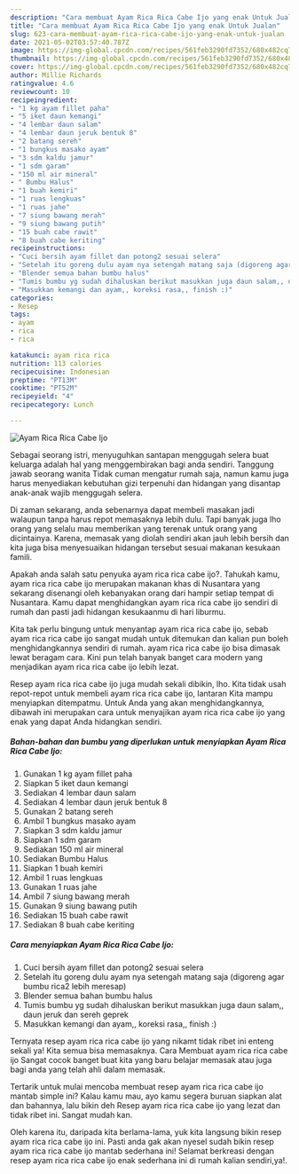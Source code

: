 ```yaml
---
description: "Cara membuat Ayam Rica Rica Cabe Ijo yang enak Untuk Jualan"
title: "Cara membuat Ayam Rica Rica Cabe Ijo yang enak Untuk Jualan"
slug: 623-cara-membuat-ayam-rica-rica-cabe-ijo-yang-enak-untuk-jualan
date: 2021-05-02T03:57:40.787Z
image: https://img-global.cpcdn.com/recipes/561feb3290fd7352/680x482cq70/ayam-rica-rica-cabe-ijo-foto-resep-utama.jpg
thumbnail: https://img-global.cpcdn.com/recipes/561feb3290fd7352/680x482cq70/ayam-rica-rica-cabe-ijo-foto-resep-utama.jpg
cover: https://img-global.cpcdn.com/recipes/561feb3290fd7352/680x482cq70/ayam-rica-rica-cabe-ijo-foto-resep-utama.jpg
author: Millie Richards
ratingvalue: 4.6
reviewcount: 10
recipeingredient:
- "1 kg ayam fillet paha"
- "5 iket daun kemangi"
- "4 lembar daun salam"
- "4 lembar daun jeruk bentuk 8"
- "2 batang sereh"
- "1 bungkus masako ayam"
- "3 sdm kaldu jamur"
- "1 sdm garam"
- "150 ml air mineral"
- " Bumbu Halus"
- "1 buah kemiri"
- "1 ruas lengkuas"
- "1 ruas jahe"
- "7 siung bawang merah"
- "9 siung bawang putih"
- "15 buah cabe rawit"
- "8 buah cabe keriting"
recipeinstructions:
- "Cuci bersih ayam fillet dan potong2 sesuai selera"
- "Setelah itu goreng dulu ayam nya setengah matang saja (digoreng agar bumbu rica2 lebih meresap)"
- "Blender semua bahan bumbu halus"
- "Tumis bumbu yg sudah dihaluskan berikut masukkan juga daun salam,, daun jeruk dan sereh geprek"
- "Masukkan kemangi dan ayam,, koreksi rasa,, finish :)"
categories:
- Resep
tags:
- ayam
- rica
- rica

katakunci: ayam rica rica 
nutrition: 113 calories
recipecuisine: Indonesian
preptime: "PT13M"
cooktime: "PT52M"
recipeyield: "4"
recipecategory: Lunch

---
```



![Ayam Rica Rica Cabe Ijo](https://img-global.cpcdn.com/recipes/561feb3290fd7352/680x482cq70/ayam-rica-rica-cabe-ijo-foto-resep-utama.jpg)

Sebagai seorang istri, menyuguhkan santapan menggugah selera buat keluarga adalah hal yang menggembirakan bagi anda sendiri. Tanggung jawab seorang  wanita Tidak cuman mengatur rumah saja, namun kamu juga harus menyediakan kebutuhan gizi terpenuhi dan hidangan yang disantap anak-anak wajib menggugah selera.

Di zaman  sekarang, anda sebenarnya dapat membeli masakan jadi walaupun tanpa harus repot memasaknya lebih dulu. Tapi banyak juga lho orang yang selalu mau memberikan yang terenak untuk orang yang dicintainya. Karena, memasak yang diolah sendiri akan jauh lebih bersih dan kita juga bisa menyesuaikan hidangan tersebut sesuai makanan kesukaan famili. 



Apakah anda salah satu penyuka ayam rica rica cabe ijo?. Tahukah kamu, ayam rica rica cabe ijo merupakan makanan khas di Nusantara yang sekarang disenangi oleh kebanyakan orang dari hampir setiap tempat di Nusantara. Kamu dapat menghidangkan ayam rica rica cabe ijo sendiri di rumah dan pasti jadi hidangan kesukaanmu di hari liburmu.

Kita tak perlu bingung untuk menyantap ayam rica rica cabe ijo, sebab ayam rica rica cabe ijo sangat mudah untuk ditemukan dan kalian pun boleh menghidangkannya sendiri di rumah. ayam rica rica cabe ijo bisa dimasak lewat beragam cara. Kini pun telah banyak banget cara modern yang menjadikan ayam rica rica cabe ijo lebih lezat.

Resep ayam rica rica cabe ijo juga mudah sekali dibikin, lho. Kita tidak usah repot-repot untuk membeli ayam rica rica cabe ijo, lantaran Kita mampu menyiapkan ditempatmu. Untuk Anda yang akan menghidangkannya, dibawah ini merupakan cara untuk menyajikan ayam rica rica cabe ijo yang enak yang dapat Anda hidangkan sendiri.

<!--inarticleads1-->

##### Bahan-bahan dan bumbu yang diperlukan untuk menyiapkan Ayam Rica Rica Cabe Ijo:

1. Gunakan 1 kg ayam fillet paha
1. Siapkan 5 iket daun kemangi
1. Sediakan 4 lembar daun salam
1. Sediakan 4 lembar daun jeruk bentuk 8
1. Gunakan 2 batang sereh
1. Ambil 1 bungkus masako ayam
1. Siapkan 3 sdm kaldu jamur
1. Siapkan 1 sdm garam
1. Sediakan 150 ml air mineral
1. Sediakan  Bumbu Halus
1. Siapkan 1 buah kemiri
1. Ambil 1 ruas lengkuas
1. Gunakan 1 ruas jahe
1. Ambil 7 siung bawang merah
1. Gunakan 9 siung bawang putih
1. Sediakan 15 buah cabe rawit
1. Sediakan 8 buah cabe keriting




<!--inarticleads2-->

##### Cara menyiapkan Ayam Rica Rica Cabe Ijo:

1. Cuci bersih ayam fillet dan potong2 sesuai selera
1. Setelah itu goreng dulu ayam nya setengah matang saja (digoreng agar bumbu rica2 lebih meresap)
1. Blender semua bahan bumbu halus
1. Tumis bumbu yg sudah dihaluskan berikut masukkan juga daun salam,, daun jeruk dan sereh geprek
1. Masukkan kemangi dan ayam,, koreksi rasa,, finish :)




Ternyata resep ayam rica rica cabe ijo yang nikamt tidak ribet ini enteng sekali ya! Kita semua bisa memasaknya. Cara Membuat ayam rica rica cabe ijo Sangat cocok banget buat kita yang baru belajar memasak atau juga bagi anda yang telah ahli dalam memasak.

Tertarik untuk mulai mencoba membuat resep ayam rica rica cabe ijo mantab simple ini? Kalau kamu mau, ayo kamu segera buruan siapkan alat dan bahannya, lalu bikin deh Resep ayam rica rica cabe ijo yang lezat dan tidak ribet ini. Sangat mudah kan. 

Oleh karena itu, daripada kita berlama-lama, yuk kita langsung bikin resep ayam rica rica cabe ijo ini. Pasti anda gak akan nyesel sudah bikin resep ayam rica rica cabe ijo mantab sederhana ini! Selamat berkreasi dengan resep ayam rica rica cabe ijo enak sederhana ini di rumah kalian sendiri,ya!.

